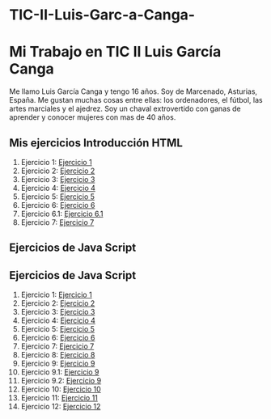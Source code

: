 # TIC-II-Luis-Garc-a-Canga-
<!DOCTYPE html>
<html>

<head>
  <meta charset="utf-8">
  <meta name="viewport" content="width=device-width">
  <title>replit</title>
  <link href="style.css" rel="stylesheet" type="text/css" />
</head>

<body>
 <h1>Mi Trabajo en TIC II Luis García Canga</h1>
  <p>Me llamo Luis García Canga y tengo 16 años. Soy de Marcenado, Asturias, España.
  Me gustan muchas cosas entre ellas: los ordenadores, el fútbol, las artes marciales y el ajedrez. Soy un chaval extrovertido con ganas de aprender y conocer mujeres con mas de 40 años.</p>

<h2>Mis ejercicios Introducción HTML</h2>

  <ol>
    <li> Ejercicio 1: <a href="TIC-II/Ejerc 1.html">Ejercicio 1</a></li>
    <li>Ejercicio 2: <a href="TIC-II/html-ejerc2-poema.html">Ejercicio 2</a></li>
    <li>Ejercicio 3: <a href="TIC-II/html-ejerc3-enfasis.html">Ejercicio 3</a></li>
    <li>Ejercicio 4: <a href="TIC-II/html-ejerc4-listas.html">Ejercicio 4</a></li>
    <li>Ejercicio 5: <a href="TIC-II/html-ejerc5-utf-8.html">Ejercicio 5</a></li>
    <li>Ejercicio 6: <a href="TIC-II/html-ejerc6-img.html">Ejercicio 6</a></li>
    <li>Ejercicio 6.1: <a href="TIC-II/html-ejerc6-poema.html"">Ejercicio 6.1</a></li>
    <li>Ejercicio 7: <a href="TIC-II/html-ejerc7-viaje.html">Ejercicio 7</a></li>
  </ol>

  <h2>Ejercicios de Java Script</h2>
  <h2>Ejercicios de Java Script</h2>
  <ol>
    <li>Ejercicio 1: <a href="TIC-II/js-ejerc01-primer_programa.html">Ejercicio 1</a></li>
    <li>Ejercicio 2: <a href="TIC-II/js-ejerc02-variable-y-tipos.html">Ejercicio 2</a></li>
    <li>Ejercicio 3: <a href="TIC-II/js-ejerc03-operadores-binarios.html">Ejercicio 3</a></li>
    <li>Ejercicio 4: <a href="TIC-II/js-ejerc04-operadores-binarios-logicos.html">Ejercicio 4</a></li>
    <li>Ejercicio 5: <a href="TIC-II/js-ejerc05-cadenas-de-caracteres.html">Ejercicio 5</a></li>
    <li>Ejercicio 6: <a href="TIC-II/js-ejerc06-estructuras_condicionales-1.html">Ejercicio 6</a></li>
    <li>Ejercicio 7: <a href="TIC-II/js-ejerc08-estructuras_condicionales.html">Ejercicio 7</a></li>
    <li>Ejercicio 8: <a href="TIC-II/js-ejerc08-heladeria.html">Ejercicio 8</a></li>
    <li>Ejercicio 9: <a href="TIC-II/js-ejerc09-funciones.html">Ejercicio 9</a></li>
    <li>Ejercicio 9.1: <a href="TIC-II/js-ejerc09-funciones.html (1).html">Ejercicio 9</a></li>
    <li>Ejercicio 9.2: <a href="TIC-II/js-ejerc09-heladeria_funcion.html">Ejercicio 9</a></li>
    <li>Ejercicio 10: <a href="TIC-II/js-ejerc10-bucle-while.html">Ejercicio 10</a></li>
    <li>Ejercicio 11: <a href="TIC-II/js-ejerc11-bucle-for.html">Ejercicio 11</a></li>
    <li>Ejercicio 12: <a href="TIC-II/js-ejerc12-getelemetbyid.html">Ejercicio 12</a></li>
  </ol>

</body>

</html>
